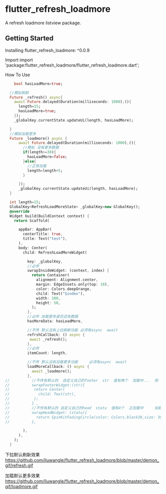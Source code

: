 # flutter_refresh_loadmore

A refresh loadmore listview package.

## Getting Started
Installing
flutter_refresh_loadmore: ^0.0.9

Import
import 'package:flutter_refresh_loadmore/flutter_refresh_loadmore.dart';


How To Use

 ```dart
     bool hasLoadMore=true;

   //模拟刷新
   Future _refresh() async{
     await Future.delayed(Duration(milliseconds: 1000),(){
       length=15;
       hasLoadMore=true;
     });
     _globalKey.currentState.updateUi(length, hasLoadMore);

   }
   //模拟加载更多
   Future _loadmore() async {
       await Future.delayed(Duration(milliseconds: 1000),(){
         //模拟 没有更多数据
         if(length>=30){
           hasLoadMore=false;
         }else{
           //正常加载
           length=length+5;
         }

       });
       _globalKey.currentState.updateUi(length, hasLoadMore);
   }

   int length=15;
   GlobalKey<RefreshLoadMoreState> _globalKey=new GlobalKey();
   @override
   Widget build(BuildContext context) {
     return Scaffold(

       appBar: AppBar(
         centerTitle: true,
         title: Text("test"),
       ),
       body: Center(
         child: RefreshLoadMoreWidget(

           key: _globalKey,
           //必传
           swrapInsideWidget: (context, index) {
             return Container(
               alignment: Alignment.center,
               margin: EdgeInsets.only(top: 10),
               color: Colors.deepOrange,
               child: Text("$index"),
               width: 100,
               height: 50,
             );
           },
           //必传 加载更多是否还有数据
           hasMoreData: hasLoadMore,

           //不传 默认没有上拉刷新功能 必须有async  await
           refrshCallback: () async {
            await _refresh();
           },
           //必传
           itemCount: length,

           //不传 默认没有加载更多功能     必须有async  await
           loadMoreCallback: () async {
             await _loadmore();
           },
 //          //不传有默认的  自定义自己的footer  str  值有两个  加载中...  和 暂无更多数据
 //          swrapFooterWidget:(str){
 //           return Center(
 //             child: Text(str),
 //           );
 //          } ,
 //          //不传有默认的 自定义自己的head  statu  值有4个  正加载中     加载完成 下拉刷新  松开刷新
 //          swrapHeadWidget: (statu){
 //            return SpinKitFadingCircle(color: Colors.black38,size: 30,);
 //          },

         ),
       ),
     );
   }
 ```


下拉默认刷新效果
https://github.com/liuwangle/flutter_refresh_loadmore/blob/master/demon_gif/refresh.gif



加载默认更多效果
https://github.com/liuwangle/flutter_refresh_loadmore/blob/master/demon_gif/loadmore.gif